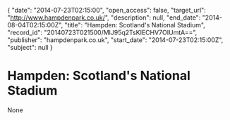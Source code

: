 {
  "date": "2014-07-23T02:15:00", 
  "open_access": false, 
  "target_url": "http://www.hampdenpark.co.uk/", 
  "description": null, 
  "end_date": "2014-08-04T02:15:00Z", 
  "title": "Hampden: Scotland's National Stadium", 
  "record_id": "20140723T021500/MlJ95q2TsKIECHV7OIUmtA==", 
  "publisher": "hampdenpark.co.uk", 
  "start_date": "2014-07-23T02:15:00Z", 
  "subject": null
}

# Hampden: Scotland's National Stadium

None
